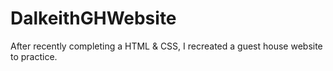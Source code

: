 # DalkeithGHWebsite

After recently completing a HTML & CSS, I recreated a guest house website to practice.
